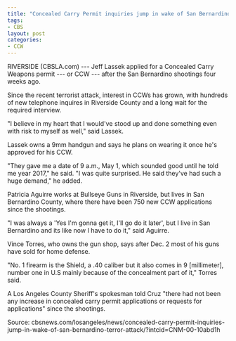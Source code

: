 ```yaml
---
title: "Concealed Carry Permit inquiries jump in wake of San Bernardino terror attack"
tags:
- CBS
layout: post
categories:
- CCW
---
```


RIVERSIDE (CBSLA.com) --- Jeff Lassek applied for a Concealed Carry Weapons permit --- or CCW --- after the San Bernardino shootings four weeks ago.

Since the recent terrorist attack, interest in CCWs has grown, with hundreds of new telephone inquires in Riverside County and a long wait for the required interview.

"I believe in my heart that I would've stood up and done something even with risk to myself as well," said Lassek.

Lassek owns a 9mm handgun and says he plans on wearing it once he's approved for his CCW.

"They gave me a date of 9 a.m., May 1, which sounded good until he told me year 2017," he said. "I was quite surprised. He said they've had such a huge demand," he added.

Patricia Aguirre works at Bullseye Guns in Riverside, but lives in San Bernardino County, where there have been 750 new CCW applications since the shootings.

"I was always a 'Yes I'm gonna get it, I'll go do it later', but I live in San Bernardino and its like now I have to do it," said Aguirre.

Vince Torres, who owns the gun shop, says after Dec. 2 most of his guns have sold for home defense.

"No. 1 firearm is the Shield, a .40 caliber but it also comes in 9 [millimeter], number one in U.S mainly because of the concealment part of it," Torres said.

A Los Angeles County Sheriff's spokesman told Cruz "there had not been any increase in concealed carry permit applications or requests for applications" since the shootings.

Source: cbsnews.com/losangeles/news/concealed-carry-permit-inquiries-jump-in-wake-of-san-bernardino-terror-attack/?intcid=CNM-00-10abd1h
